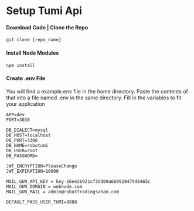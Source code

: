 # Setup Tumi Api

#### Download Code | Clone the Repo

```
git clone {repo_name}
```

#### Install Node Modules

```
npm install
```

#### Create .env File

You will find a example.env file in the home directory. Paste the contents of that into a file named .env in the same directory.
Fill in the variables to fit your application

```
APP=dev
PORT=3030

DB_DIALECT=mysql
DB_HOST=localhost
DB_PORT=3306
DB_NAME=robotumi
DB_USER=root
DB_PASSWORD=

JWT_ENCRYPTION=PleaseChange
JWT_EXPIRATION=10000

MAIL_GUN_API_KEY = key-16ee2b921cf3dd09a660928479d6465c
MAIL_GUN_DOMAIN = webhade.com
MAIL_GUN_MAIL = admin@robottradingsaham.com

DEFAULT_PASS_USER_TUMI=8888
```
